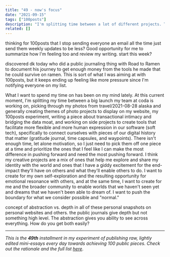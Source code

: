 ```yaml
---
title: "49 - now's focus"
date: "2021-09-15"
tags: ["100posts"]
description: "I'm splitting time between a lot of different projects. There isn't enough time for all of this and the switching cost is taking its toll. I need to learn how to get really good at picking off one piece at a time and making a difference as I can."
related: []
---
```

thinking for 100posts that I stop sending everyone an email all the time just send them weekly updates to be less? Good opportunity for me to summarize how I'm feeling too and review my writing. start this week?

discovered dk today who did a public journaling thing with Road to Ramen to document his journey to get enough money from the tools he made that he could survive on ramen. This is sort of what I was aiming at with 100posts, but it keeps ending up feeling like more pressure since I'm notifying everyone on my list.

What I want to spend my time on has been on my mind lately. At this current moment, I'm splitting my time between a big launch my team at coda is working on, picking through my photos from travel/2021-08-28 alaska and generally creating themes of photo projects to display on my website, my 100posts experiment, writing a piece about transactional intimacy and bridging the data moat, and working on side projects to create tools that facilitate more flexible and more human expression in our software (soft tech), specifically to connect ourselves with pieces of our digital history that matter (gratitude journal, time capsules, and waypoints). There isn't enough time, let alone motivation, so I just need to pick them off one piece at a time and prioritize the ones that I feel like I can make the most difference in pushing forward and need the most pushing forward. I think my creative projects are a mix of ones that help me explore and share my identity with the world and ones that I have a giddy excitement for the end-impact they'll have on others and what they'll enable others to do. I want to create for my own self-exploration and the resulting opportunity for emotional resonance with others, and at the same time, I want to create for me and the broader community to enable worlds that we haven't seen yet and dreams that we haven't been able to dream of. I want to push the boundary for what we consider possible and "normal." 

concept of abstraction vs. depth in all of these personal snapshots on personal websites and others. the public journals give depth but not something high level. The abstraction gives you ability to see across everything. How do you get both easily?

---

*This is the **49th** installment in my experiment of publishing raw, lightly edited mini-essays every day towards achieving 100 public pieces. Check out the rationale and the full list [here](https://www.spencerchang.me/experiments/100posts/)*.


